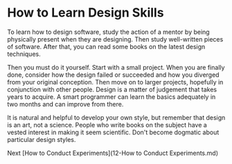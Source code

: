 # How to Learn Design Skills

To learn how to design software, study the action of a mentor by being physically present when they are designing. Then study well-written pieces of software. After that, you can read some books on the latest design techniques.

Then you must do it yourself. Start with a small project. When you are finally done, consider how the design failed or succeeded and how you diverged from your original conception. Then move on to larger projects, hopefully in conjunction with other people. Design is a matter of judgement that takes years to acquire. A smart programmer can learn the basics adequately in two months and can improve from there.

It is natural and helpful to develop your own style, but remember that design is an art, not a science. People who write books on the subject have a vested interest in making it seem scientific. Don't become dogmatic about particular design styles.

Next [How to Conduct Experiments](12-How to Conduct Experiments.md)
